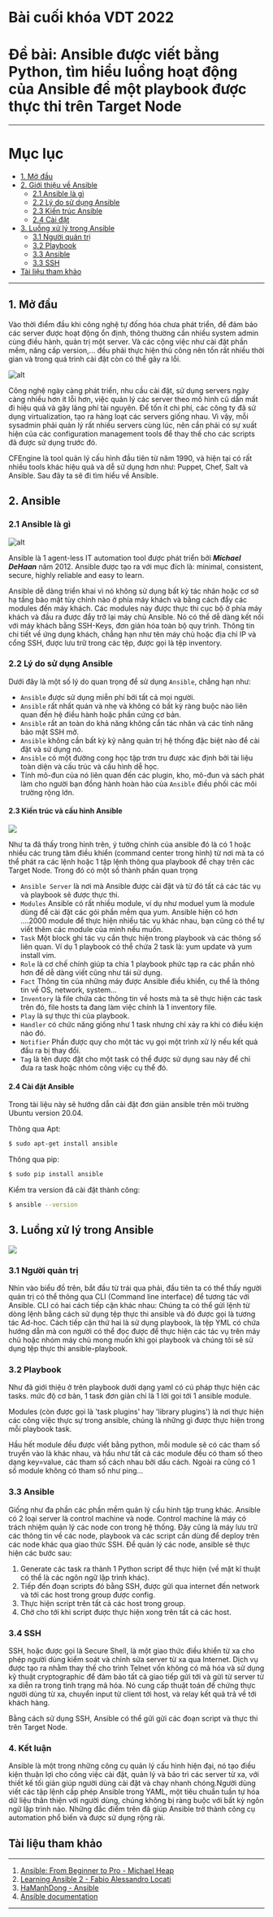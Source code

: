 # **Bài cuối khóa VDT 2022**
# **Đề bài: Ansible được viết bằng Python, tìm hiểu luồng hoạt động của Ansible để một playbook được thực thi trên Target Node**
-----
# Mục lục

- [1. Mở đầu](#begin)
- [2. Giới thiệu về Ansible](#introduce_ansible)
	* [2.1 Ansible là gì](#what_is_ansible)
	* [2.2 Lý do sử dụng Ansible](#why_use_ansible)
	* [2.3 Kiến trúc Ansible](#ansible_architecture_and_configuration)
	* [2.4 Cài đặt](#setup_ansible)
- [3. Luồng xử lý trong Ansible](#ansible_workflow)
	* [3.1 Người quản trị](#human)
	* [3.2 Playbook](#playbook)
	* [3.3 Ansible](#ansible)
	* [3.3 SSH](#SSH)
- [Tài liệu tham khảo](#references)

-------

<a name="begin"></a>
## **1. Mở đầu**

Vào thời điểm đầu khi công nghệ tự đống hóa chưa phát triển, để đảm bảo các server được hoạt động ổn định, thông thường cần nhiều system admin cùng điều hành, quản trị một server. Và các cộng việc như cài đặt phần mềm, nâng cấp version,... đều phải thực hiện thủ công nên tốn rất nhiều thời gian và trong quá trình cài đặt còn có thể gây ra lỗi.

![alt](./imgs/CFT.png)

Công nghệ ngày càng phát triển, nhu cầu cài đặt, sử dụng servers ngày càng nhiều hơn ít lỗi hơn, việc quản lý các server theo mô hình cũ dần mất đi hiệu quả và gây lãng phí tài nguyên. Để tốn ít chi phí, các công ty đã sử dụng virtualization, tạo ra hàng loạt các servers giống nhau. Vì vậy, mỗi sysadmin phải quản lý rất nhiều servers cùng lúc, nên cần phải có sự xuất hiện của các configuration management tools để thay thế cho các scripts đã được sử dụng trước đó.

CFEngine là tool quản lý cấu hình đầu tiên từ năm 1990, và hiện tại có rất nhiều tools khác hiệu quả và dễ sử dụng hơn như: Puppet, Chef, Salt và Ansible. Sau đây ta sẽ đi tìm hiểu về Ansible.


<a name="introduce_ansible"></a>

## **2. Ansible**

<a name="what_is_ansible"></a>

### **2.1 Ansible là gì**

![alt](./imgs/ansible.png)


Ansible là 1 agent-less IT automation tool được phát triển bởi ***Michael DeHaan*** năm 2012. Ansible được tạo ra với mục đích là: minimal, consistent, secure, highly reliable and easy to learn.

Ansible dễ dàng triển khai vì nó không sử dụng bất kỳ tác nhân hoặc cơ sở hạ tầng bảo mật tùy chỉnh nào ở phía máy khách và bằng cách đẩy các modules đến máy khách. Các modules này được thực thi cục bộ ở phía máy khách và đầu ra được đẩy trở lại máy chủ Ansible.
Nó có thể dễ dàng kết nối với máy khách bằng SSH-Keys, đơn giản hóa toàn bộ quy trình. Thông tin chi tiết về ứng dụng khách, chẳng hạn như tên máy chủ hoặc địa chỉ IP và cổng SSH, được lưu trữ trong các tệp, được gọi là tệp inventory.


<a name="why_use_ansible"></a>
### **2.2 Lý do sử dụng Ansible**
Dưới đây là một số lý do quan trọng để sử dụng ```Ansible```, chẳng hạn như:
- ```Ansible``` được sử dụng miễn phí bởi tất cả mọi người.
- ```Ansible``` rất nhất quán và nhẹ và không có bất kỳ ràng buộc nào liên quan đến hệ điều hành hoặc phần cứng cơ bản.
- ```Ansible``` rất an toàn do khả năng không cần tác nhân và các tính năng bảo mật SSH mở.
- ```Ansible``` không cần bất kỳ kỹ năng quản trị hệ thống đặc biệt nào để cài đặt và sử dụng nó.
- ```Ansible``` có một đường cong học tập trơn tru được xác định bởi tài liệu toàn diện và cấu trúc và cấu hình dễ học.
- Tính mô-đun của nó liên quan đến các plugin, kho, mô-đun và sách phát làm cho người bạn đồng hành hoàn hảo của ```Ansible``` điều phối các môi trường rộng lớn.


<a name="ansible_architecture_and_configuration"></a>
#### **2.3 Kiến trúc và cấu hình Ansible**

![](./imgs/ansible_architecture.png)

Như ta đã thấy trong hình trên, ý tưởng chính của ansible đó là có 1 hoặc nhiều các trung tâm điều khiển (command center trong hình) từ nơi mà ta có thể phát ra các lệnh hoặc 1 tập lệnh thông qua playbook để chạy trên các Target Node. Trong đó có một số thành phần quan trọng

- ```Ansible Server``` là nơi mà Ansible được cài đặt và từ đó tất cả các tác vụ và playbook sẽ được thực thi.
- ```Modules``` Ansible có rất nhiều module, ví dụ như moduel yum là module dùng để cài đặt các gói phần mềm qua yum. Ansible hiện có hơn ….2000 module để thực hiện nhiều tác vụ khác nhau, bạn cũng có thể tự viết thêm các module của mình nếu muốn.
- ```Task``` Một block ghi tác vụ cần thực hiện trong playbook và các thông số liên quan. Ví dụ 1 playbook có thể chứa 2 task là: yum update và yum install vim.
- ```Role``` là cơ chế chính giúp ta chia 1 playbook phức tạp ra các phần nhỏ hơn để dễ dàng viết cũng như tái sử dụng.
- ```Fact``` Thông tin của những máy được Ansible điều khiển, cụ thể là thông tin về OS, network, system…
- ```Inventory``` là file chứa các thông tin về hosts mà ta sẽ thực hiện các task trên đó, file hosts ta đang làm việc chính là 1 inventory file.
- ```Play``` là sự thực thi của playbook.
- ```Handler``` có chức năng giống như 1 task nhưng chỉ xảy ra khi có điều kiện nào đó.
- ```Notifier``` Phần được quy cho một tác vụ gọi một trình xử lý nếu kết quả đầu ra bị thay đổi.
- ```Tag``` là tên được đặt cho một task có thể được sử dụng sau này để chỉ đưa ra task hoặc nhóm công việc cụ thể đó.

<a name="setup_ansible"></a>
#### **2.4 Cài đặt Ansible**

Trong tài liệu này sẽ hướng dẫn cài đặt đơn giản ansible trên môi trường Ubuntu version 20.04.

Thông qua Apt:
```sh
$ sudo apt-get install ansible
```

Thông qua pip:

```sh
$ sudo pip install ansible
```

Kiểm tra version đã cài đặt thành công:

```sh
$ ansible --version
```

<a name="ansible_workflow"></a>
## **3. Luồng xử lý trong Ansible**


![](./imgs/ansible_workflow.png)


<a name="human"></a>
### **3.1 Người quản trị**
Nhìn vào biểu đồ trên, bắt đầu từ trái qua phải, đầu tiên ta có thể thấy người quản trị có thể thông qua CLI (Command line interface) để tương tác với Ansible. 
CLI có hai cách tiếp cận khác nhau: Chúng ta có thể gửi lệnh từ dòng lệnh bằng cách sử dụng tệp thực thi ansible và đó được gọi là tương tác Ad-hoc. Cách tiếp cận thứ hai là sử dụng playbook, là tệp YML có chứa hướng dẫn mà con người có thể đọc được để thực hiện các tác vụ trên máy chủ hoặc nhóm máy chủ mong muốn khi gọi playbook và chúng tôi sẽ sử dụng tệp thực thi ansible-playbook.

<a name="playbook"></a>
### **3.2 Playbook**

Như đã giới thiệu ở trên playbook dưới dạng yaml có cú pháp thực hiện các tasks. mức độ cơ bản, 1 task đơn giản chỉ là 1 lời gọi tới 1 ansible module. 

Modules (còn được gọi là 'task plugins' hay 'library plugins') là nơi thực hiện các công việc thực sự trong ansible, chúng là những gì được thực hiện trong mỗi playbook task.

Hầu hết module đều được viết bằng python, mỗi module sẽ có các tham số truyền vào là khác nhau, và hầu như tất cả các module đều có tham số theo dạng key=value, các tham số cách nhau bởi dấu cách. Ngoài ra cũng có 1 số module không có tham số như ping...


<a name="Ansible"></a>
### **3.3 Ansible**
Giống như đa phần các phần mềm quản lý cấu hình tập trung khác. Ansible có 2 loại server là control machine và node. Control machine là máy có trách nhiệm quản lý các node con trong hệ thống. Đây cũng là máy lưu trữ các thông tin về các node, playbook và các script cần dùng để deploy trên các node khác qua giao thức SSH.
Để quản lý các node, ansible sẽ thực hiện các bước sau:
1. Generate các task ra thành 1 Python script để thực hiện (về mặt kĩ thuật có thể là các ngôn ngữ lập trình khác).
2. Tiếp đến đoạn scripts đó bằng SSH, được gửi qua internet đến network và tới các host trong group được config.
3. Thực hiện script trên tất cả các host trong group.
4.  Chờ cho tới khi script được thực hiện xong trên tất cả các host.

<a name="SSH"></a>
### **3.4 SSH**
SSH, hoặc được gọi là Secure Shell, là một giao thức điều khiển từ xa cho phép người dùng kiểm soát và chỉnh sửa server từ xa qua Internet. Dịch vụ được tạo ra nhằm thay thế cho trình Telnet vốn không có mã hóa và sử dụng kỹ thuật cryptographic để đảm bảo tất cả giao tiếp gửi tới và gửi từ server từ xa diễn ra trong tình trạng mã hóa. Nó cung cấp thuật toán để chứng thực người dùng từ xa, chuyển input từ client tới host, và relay kết quả trả về tới khách hàng.

Bằng cách sử dụng SSH, Ansible có thể gửi gửi các đoạn script và thực thi trên Target Node.
<a name="conclusion"></a>
### **4. Kết luận**

Ansible là một trong những công cụ quản lý cấu hình hiện đại, nó tạo điều kiện thuận lợi cho công việc cài đặt, quản lý và bảo trì các server từ xa, với thiết kế tối giản giúp người dùng cài đặt và chạy nhanh chóng.Người dùng viết các tập lệnh cấp phép Ansible trong YAML, một tiêu chuẩn tuần tự hóa dữ liệu thân thiện với người dùng, chúng không bị ràng buộc với bất kỳ ngôn ngữ lập trình nào. Những đắc điểm trên đã giúp Ansible trở thành công cụ automation phổ biến và được sử dụng rộng rãi.

<a name="references"></a>
## **Tài liệu tham khảo**
------
1. [Ansible: From Beginner to Pro - Michael Heap](#)
2. [Learning Ansible 2 - Fabio Alessandro Locati](#)
3. [HaManhDong - Ansible](https://github.com/HaManhDong/ansible/blob/master/ansible.md)
4. [Ansible documentation](http://docs.ansible.com/ansible/latest/index.html)

------
